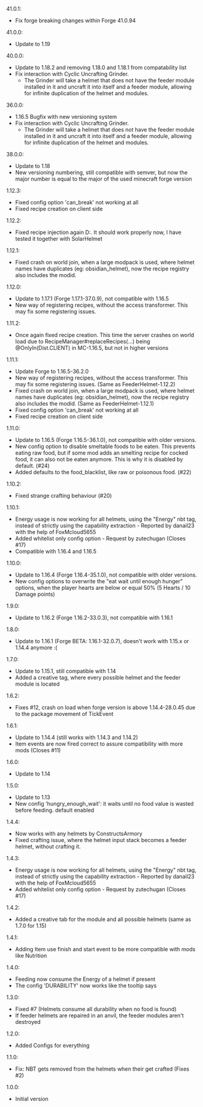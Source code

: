 41.0.1:
- Fix forge breaking changes within Forge 41.0.94

41.0.0:
- Update to 1.19

40.0.0:
- Update to 1.18.2 and removing 1.18.0 and 1.18.1 from compatability list
- Fix interaction with Cyclic Uncrafting Grinder.
  - The Grinder will take a helmet that does not have the feeder module installed in it and uncraft it into itself and a feeder module, allowing for infinite duplication of the helmet and modules.

36.0.0:
- 1.16.5 Bugfix with new versioning system
- Fix interaction with Cyclic Uncrafting Grinder.
  - The Grinder will take a helmet that does not have the feeder module installed in it and uncraft it into itself and a feeder module, allowing for infinite duplication of the helmet and modules.

38.0.0:
- Update to 1.18
- New versioning numbering, still compatible with semver, but now the major number is equal to the major of the used minecraft forge version

1.12.3:
- Fixed config option 'can_break' not working at all
- Fixed recipe creation on client side

1.12.2:
- Fixed recipe injection again D:. It should work properly now, I have tested it together with SolarHelmet

1.12.1:
- Fixed crash on world join, when a large modpack is used, where helmet names have duplicates (eg: obsidian_helmet), now the recipe registry also includes the modid.

1.12.0:
- Update to 1.17.1 (Forge 1.17.1-37.0.9), not compatible with 1.16.5
- New way of registering recipes, without the access transformer. This may fix some registering issues.

1.11.2:
- Once again fixed recipe creation. This time the server crashes on world load due to RecipeManager#replaceRecipes(...) being @OnlyIn(Dist.CLIENT) in MC-1.16.5, but not in higher versions

1.11.1:
- Update Forge to 1.16.5-36.2.0
- New way of registering recipes, without the access transformer. This may fix some registering issues. (Same as FeederHelmet-1.12.2)
- Fixed crash on world join, when a large modpack is used, where helmet names have duplicates (eg: obsidian_helmet), now the recipe registry also includes the modid. (Same as FeederHelmet-1.12.1)
- Fixed config option 'can_break' not working at all
- Fixed recipe creation on client side

1.11.0:
- Update to 1.16.5 (Forge 1.16.5-36.1.0), not compatible with older versions.
- New config option to disable smeltable foods to be eaten. This prevents eating raw food, but if some mod adds an smelting recipe for cocked food, it can also not be eaten anymore. This is why it is disabled by default. (#24)
- Added defaults to the food_blacklist, like raw or poisonous food. (#22)

1.10.2:
- Fixed strange crafting behaviour (#20)

1.10.1:
- Energy usage is now working for all helmets, using the "Energy" nbt tag, instead of strictly using the capability extraction - Reported by danail23 with the help of FoxMcloud5655
- Added whitelist only config option - Request by zutechugan (Closes #17)
- Compatible with 1.16.4 and 1.16.5

1.10.0:
- Update to 1.16.4 (Forge 1.16.4-35.1.0), not compatible with older versions.
- New config options to overwrite the "eat wait until enough hunger" options, when the player hearts are below or equal 50% (5 Hearts / 10 Damage points)

1.9.0:
- Update to 1.16.2 (Forge 1.16.2-33.0.3), not compatible with 1.16.1

1.8.0:
- Update to 1.16.1 (Forge BETA: 1.16.1-32.0.7), doesn't work with 1.15.x or 1.14.4 anymore :(

1.7.0:
- Update to 1.15.1, still compatible with 1.14
- Added a creative tag, where every possible helmet and the feeder module is located

1.6.2:
- Fixes #12, crash on load when forge version is above 1.14.4-28.0.45 due to the package movement of TickEvent

1.6.1:
- Update to 1.14.4 (still works with 1.14.3 and 1.14.2)
- Item events are now fired correct to assure compatibility with more mods (Closes #11)

1.6.0:
- Update to 1.14

1.5.0:
- Update to 1.13
- New config 'hungry_enough_wait': it waits until no food value is wasted before feeding. default enabled

1.4.4:
- Now works with any helmets by ConstructsArmory
- Fixed crafting issue, where the helmet input stack becomes a feeder helmet, without crafting it.

1.4.3:
- Energy usage is now working for all helmets, using the "Energy" nbt tag, instead of strictly using the capability extraction - Reported by danail23 with the help of FoxMcloud5655
- Added whitelist only config option - Request by zutechugan (Closes #17)

1.4.2:
- Added a creative tab for the module and all possible helmets (same as 1.7.0 for 1.15)

1.4.1:
- Adding Item use finish and start event to be more compatible with mods like Nutrition

1.4.0:
- Feeding now consume the Energy of a helmet if present
- The config 'DURABILITY' now works like the tooltip says

1.3.0:
- Fixed #7 (Helmets consume all durability when no food is found)
- If feeder helmets are repaired in an anvil, the feeder modules aren't destroyed

1.2.0:
- Added Configs for everything

1.1.0:
- Fix: NBT gets removed from the helmets when their get crafted (Fixes #2)

1.0.0:
- Initial version